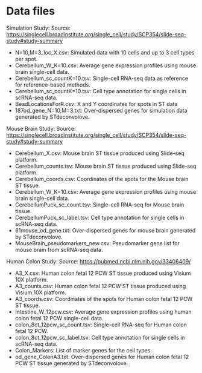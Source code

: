 # Data files

Simulation Study:
Source: https://singlecell.broadinstitute.org/single_cell/study/SCP354/slide-seq-study#study-summary

- N=10,M=3_loc_X.csv: Simulated data with 10 cells and up to 3 cell types per spot.
- Cerebellum_W_K=10.csv: Average gene expression profiles using mouse brain single-cell data.
- Cerebellum_sc_countK=10.tsv: Single-cell RNA-seq data as reference for reference-based methods.
- Cerebellum_sc_countK=10.tsv: Cell type annotation for single cells in scRNA-seq data.
- BeadLocationsForR.csv: X and Y coordinates for spots in ST data
- 187od_gene_N=10,M=3.txt: Over-dispersed genes for simulation data generated by STdeconvolove.

Mouse Brain Study:
Source: https://singlecell.broadinstitute.org/single_cell/study/SCP354/slide-seq-study#study-summary

- Cerebellum_X.csv: Mouse brain ST tissue produced using Slide-seq platform.
- Cerebellum_counts.tsv: Mouse brain ST tissue produced using Slide-seq platform.
- Cerebellum_coords.csv: Coordinates of the spots for the Mouse brain ST tissue.
- Cerebellum_W_K=10.csv: Average gene expression profiles using mouse brain single-cell data.
- CerebellumPuck_sc_count.tsv: Single-cell RNA-seq for Mouse brain tissue.
- CerebellumPuck_sc_label.tsv: Cell type annotation for single cells in scRNA-seq data.
- 61mouse_od_gene.txt: Over-dispersed genes for mouse brain generated by STdeconvolove.
- MouseBrain_pseudomarkers_new.csv: Pseudomarker gene list for mouse brain from scRNA-seq data.
  
  
Human Colon Study:
Source: https://pubmed.ncbi.nlm.nih.gov/33406409/

- A3_X.csv: Human colon fetal 12 PCW ST tissue produced using Visium 10X platform.
- A3_counts.csv: Human colon fetal 12 PCW ST tissue produced using Visium 10X platform.
- A3_coords.csv: Coordinates of the spots for Human colon fetal 12 PCW ST tissue.
- Intestine_W_12pcw.csv: Average gene expression profiles using human colon fetal 12 PCW single-cell data.
- colon_8ct_12pcw_sc_count.tsv: Single-cell RNA-seq for Human colon fetal 12 PCW.
- colon_8ct_12pcw_sc_label.tsv: Cell type annotation for single cells in scRNA-seq data.
- Colon_Markers: List of marker genes for the cell types.
- od_gene_ColonA3.txt: Over-dispersed genes for Human colon fetal 12 PCW ST tissue generated by STdeconvolove.
